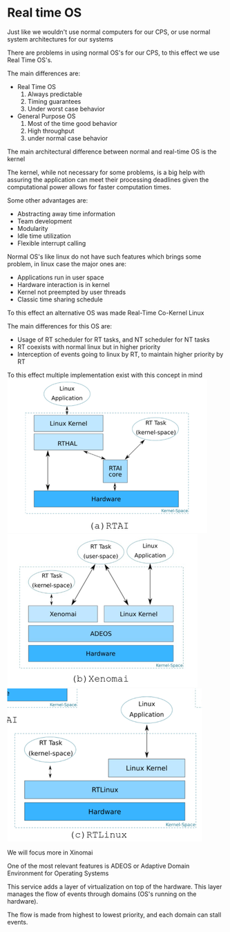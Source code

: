 # Real time OS

Just like we wouldn't use normal computers for our CPS, or use normal system architectures for our systems

There are problems in using normal OS's for our CPS, to this effect we use Real Time OS's.

The main differences are:
- Real Time OS
  1. Always predictable
  2. Timing guarantees
  3. Under worst case behavior
- General Purpose OS
  1. Most of the time good behavior
  2. High throughput
  3. under normal case behavior

The main architectural difference between normal and real-time OS is the kernel

The kernel, while not necessary for some problems, is a big help with assuring the application can meet their processing deadlines given the computational power allows for faster computation times.

Some other advantages are:
- Abstracting away time information
- Team development
- Modularity
- Idle time utilization
- Flexible interrupt calling

Normal OS's like linux do not have such features which brings some problem, in linux case the major ones are:
- Applications run in user space
- Hardware interaction is in kernel
- Kernel not preempted by user threads
- Classic time sharing schedule

To this effect an alternative OS was made Real-Time Co-Kernel Linux

The main differences for this OS are:
- Usage of RT scheduler for RT tasks, and NT scheduler for NT tasks
- RT coexists with normal linux but in higher priority
- Interception of events going to linux by RT, to maintain higher priority by RT

To this effect multiple implementation exist with this concept in mind
![312](../Images/RTAI.png) ![300](../Images/Xonomai.png) ![310](../Images/RTLinux.png)

We will focus more in Xinomai

One of the most relevant features is ADEOS or Adaptive Domain Environment for Operating Systems

This service adds a layer of virtualization on top of the hardware. This layer manages the flow of events through domains (OS's running on the hardware).

The flow is made from highest to lowest priority, and each domain can stall events.
